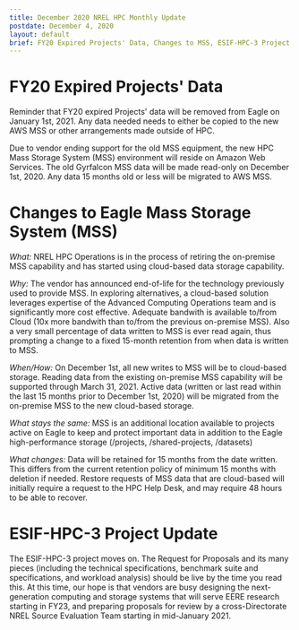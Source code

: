 ```yaml
---
title: December 2020 NREL HPC Monthly Update
postdate: December 4, 2020
layout: default
brief: FY20 Expired Projects' Data, Changes to MSS, ESIF-HPC-3 Project Update
---
```


# FY20 Expired Projects' Data
Reminder that FY20 expired Projects' data will be removed from Eagle on January 1st, 2021.  Any data needed needs to either be copied to the new AWS MSS or other arrangements made outside of HPC.

Due to vendor ending support for the old MSS equipment, the new HPC Mass Storage System (MSS) environment will reside on Amazon Web Services. The old Gyrfalcon MSS data will be made read-only on December 1st, 2020. Any data 15 months old or less will be migrated to AWS MSS. 
 

# Changes to Eagle Mass Storage System (MSS)
*What:* NREL HPC Operations is in the process of retiring the on-premise MSS capability and has started using cloud-based data storage capability.

*Why:* The vendor has announced end-of-life for the technology previously used to provide MSS.  In exploring alternatives, a cloud-based solution leverages expertise of the Advanced Computing Operations team and is significantly more cost effective. Adequate bandwith is available to/from Cloud (10x more bandwith than to/from the previous on-premise MSS).  Also a very small percentage of data written to MSS is ever read again, thus prompting a change to a fixed 15-month retention from when data is written to MSS.

*When/How:* On December 1st, all new writes to MSS will be to cloud-based storage.  Reading data from the existing on-premise MSS capability will be supported through March 31, 2021.  Active data (written or last read within the last 15 months prior to December 1st, 2020) will be migrated from the on-premise MSS to the new cloud-based storage.

*What stays the same:* MSS is an additional location available to projects active on Eagle to keep and protect important data in addition to the Eagle high-performance storage (/projects, /shared-projects, /datasets)

*What changes:* Data will be retained for 15 months from the date written.  This differs from the current retention policy of minimum 15 months with deletion if needed. Restore requests of MSS data that are cloud-based will initially require a request to the HPC Help Desk, and may require 48 hours to be able to recover.
 

# ESIF-HPC-3 Project Update

The ESIF-HPC-3 project moves on. The Request for Proposals and its many pieces (including the technical specifications, benchmark suite and specifications, and workload analysis) should be live by the time you read this. At this time, our hope is that vendors are busy designing the next-generation computing and storage systems that will serve EERE research starting in FY23, and preparing proposals for review by a cross-Directorate NREL Source Evaluation Team starting in mid-January 2021.

